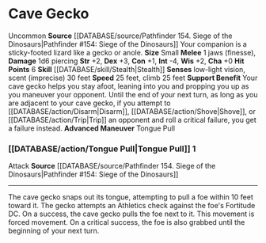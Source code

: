 ﻿---
charisma: '+0'
climb_speed: '25'
constitution: '+1'
dexterity: '+3'
hp: '6'
id: '12'
intelligence: '-4'
land_speed: '25'
max_speed: '25'
name: Cave Gecko
rarity: Uncommon
sense:
- low-light vision
- scent(imprecise) 30 feet
size: Small
skill:
- '[[DATABASE/skill/Stealth|Stealth]]'
source: '[[DATABASE/source/Pathfinder 154. Siege of the Dinosaurs|Pathfinder #154:
  Siege of the Dinosaurs]]'
speed:
- 25 feet
- climb 25 feet
strength: '+2'
strength_req: '2'
trait:
- '[[DATABASE/trait/Uncommon|Uncommon]]'
type: Animal Companion
wisdom: '+2'

---
# Cave Gecko

<span class="trait-uncommon item-trait">Uncommon</span>
**Source** [[DATABASE/source/Pathfinder 154. Siege of the Dinosaurs|Pathfinder #154: Siege of the Dinosaurs]]
Your companion is a sticky-footed lizard like a gecko or anole.
**Size** Small
**Melee** <span class="action-icon">1</span> jaws (finesse), **Damage** 1d6 piercing
**Str** +2, **Dex** +3, **Con** +1, **Int** -4, **Wis** +2, **Cha** +0
**Hit Points** 6
**Skill** [[DATABASE/skill/Stealth|Stealth]] 
**Senses** low-light vision, scent (imprecise) 30 feet
**Speed** 25 feet, climb 25 feet
**Support Benefit** Your cave gecko helps you stay afoot, leaning into you and propping you up as you maneuver your opponent. Until the end of your next turn, as long as you are adjacent to your cave gecko, if you attempt to [[DATABASE/action/Disarm|Disarm]], [[DATABASE/action/Shove|Shove]], or [[DATABASE/action/Trip|Trip]] an opponent and roll a critical failure, you get a failure instead.
**Advanced Maneuver** Tongue Pull

### [[DATABASE/action/Tongue Pull|Tongue Pull]] <span class="action-icon">1</span>

<span class="item-trait">Attack</span>
**Source** [[DATABASE/source/Pathfinder 154. Siege of the Dinosaurs|Pathfinder #154: Siege of the Dinosaurs]]

---
The cave gecko snaps out its tongue, attempting to pull a foe within 10 feet toward it. The gecko attempts an Athletics check against the foe's Fortitude DC. On a success, the cave gecko pulls the foe next to it. This movement is forced movement. On a critical success, the foe is also grabbed until the beginning of your next turn.